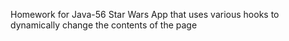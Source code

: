 Homework for Java-56
Star Wars App that uses various hooks to dynamically change the contents of the page
